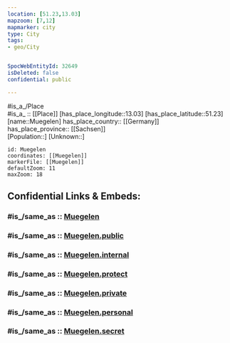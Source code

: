```yaml
---
location: [51.23,13.03] 
mapzoom: [7,12] 
mapmarker: city 
type: City
tags:
- geo/City


SpocWebEntityId: 32649
isDeleted: false
confidential: public

---
```

#is_a_/Place  
#is_a_ :: [[Place]] 
[has_place_longitude::13.03] 
[has_place_latitude::51.23] 
[name::Muegelen] 
has_place_country:: [[Germany]]  
has_place_province:: [[Sachsen]]  
[Population::] 
[Unknown::] 


```leaflet
id: Muegelen
coordinates: [[Muegelen]] 
markerFile: [[Muegelen]] 
defaultZoom: 11 
maxZoom: 18
```


## Confidential Links & Embeds: 

### #is_/same_as :: [Muegelen](/_Standards/Earth/Continent/Europe/Europe~Central/Germany/Germany~East/Sachsen/counties~Sachsen/Nordsachsen/cities~Nordsachsen/Mügeln/City/Muegelen.md) 

### #is_/same_as :: [Muegelen.public](/_public/Earth/Continent/Europe/Europe~Central/Germany/Germany~East/Sachsen/counties~Sachsen/Nordsachsen/cities~Nordsachsen/Mügeln/City/Muegelen.public.md) 

### #is_/same_as :: [Muegelen.internal](/_internal/Earth/Continent/Europe/Europe~Central/Germany/Germany~East/Sachsen/counties~Sachsen/Nordsachsen/cities~Nordsachsen/Mügeln/City/Muegelen.internal.md) 

### #is_/same_as :: [Muegelen.protect](/_protect/Earth/Continent/Europe/Europe~Central/Germany/Germany~East/Sachsen/counties~Sachsen/Nordsachsen/cities~Nordsachsen/Mügeln/City/Muegelen.protect.md) 

### #is_/same_as :: [Muegelen.private](/_private/Earth/Continent/Europe/Europe~Central/Germany/Germany~East/Sachsen/counties~Sachsen/Nordsachsen/cities~Nordsachsen/Mügeln/City/Muegelen.private.md) 

### #is_/same_as :: [Muegelen.personal](/_personal/Earth/Continent/Europe/Europe~Central/Germany/Germany~East/Sachsen/counties~Sachsen/Nordsachsen/cities~Nordsachsen/Mügeln/City/Muegelen.personal.md) 

### #is_/same_as :: [Muegelen.secret](/_secret/Earth/Continent/Europe/Europe~Central/Germany/Germany~East/Sachsen/counties~Sachsen/Nordsachsen/cities~Nordsachsen/Mügeln/City/Muegelen.secret.md)

